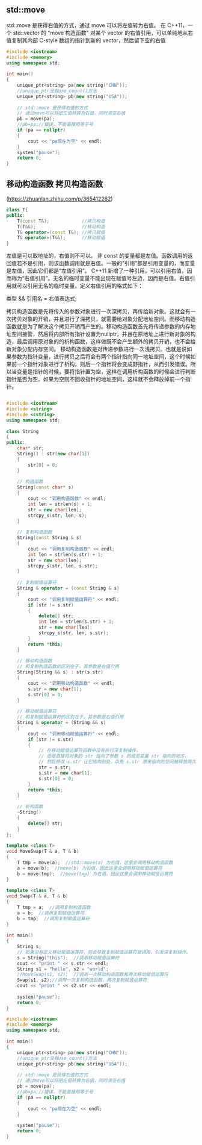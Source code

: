 ## std::move
std::move 是获得右值的方式，通过 move 可以将左值转为右值。
在 C++11，一个 std::vector 的 "move 构造函数" 对某个 vector 的右值引用，可以单纯地从右值复制其内部 C-style 数组的指针到新的 vector，然后留下空的右值
```CPP
#include <iostream>
#include <memory>
using namespace std;
 
int main()
{
	unique_ptr<string> pa(new string("CHN"));
	//unique_ptr没有use_count()方法
	unique_ptr<string> pb(new string("USA"));
 
	// std::move 是获得右值的方式
	// 通过move可以将把左值转换为右值，同时清空右值
	pb = move(pa);
	//pb=pa;//错误，不能直接用等于号
	if (pa == nullptr)
	{
		cout << "pa现在为空" << endl;
	}
	system("pause");
	return 0;
}
```


## 移动构造函数 拷贝构造函数
(https://zhuanlan.zhihu.com/p/365412262)
```CPP
class T{
public:
    T(const T&);            //拷贝构造
    T(T&&);                 //移动构造
    T& operator=(const T&); //拷贝赋值
    T& operator=(T&&);      //移动赋值
}
```
左值是可以取地址的，右值则不可以。
非 const 的变量都是左值。函数调用的返回值若不是引用，则该函数调用就是右值。一般的“引用”都是引用变量的，而变量是左值，因此它们都是“左值引用”。
C++11 新增了一种引用，可以引用右值，因而称为“右值引用”。无名的临时变量不能出现在赋值号左边，因而是右值。右值引用就可以引用无名的临时变量。定义右值引用的格式如下：

类型 && 引用名 = 右值表达式;

拷贝构造函数是先将传入的参数对象进行一次深拷贝，再传给新对象。这就会有一次拷贝对象的开销，并且进行了深拷贝，就需要给对象分配地址空间。而移动构造函数就是为了解决这个拷贝开销而产生的。移动构造函数首先将传递参数的内存地址空间接管，然后将内部所有指针设置为nullptr，并且在原地址上进行新对象的构造，最后调用原对象的的析构函数，这样做既不会产生额外的拷贝开销，也不会给新对象分配内存空间。
移动构造函数是对传递参数进行一次浅拷贝。也就是说如果参数为指针变量，进行拷贝之后将会有两个指针指向同一地址空间，这个时候如果前一个指针对象进行了析构，则后一个指针将会变成野指针，从而引发错误。所以当变量是指针的时候，要将指针置为空，这样在调用析构函数的时候会进行判断指针是否为空，如果为空则不回收指针的地址空间，这样就不会释放掉前一个指针。
```CPP

#include <iostream>
#include <string>
#include <cstring>
using namespace std;
 
class String
{
public:
	char* str;
	String() : str(new char[1])
	{
		str[0] = 0;
	}
 
	// 构造函数
	String(const char* s)
	{
		cout << "调用构造函数" << endl;
		int len = strlen(s) + 1;
		str = new char[len];
		strcpy_s(str, len, s);
	}
 
	// 复制构造函数
	String(const String & s)
	{
		cout << "调用复制构造函数" << endl;
		int len = strlen(s.str) + 1;
		str = new char[len];
		strcpy_s(str, len, s.str);
	}
 
	// 复制赋值运算符
	String & operator = (const String & s)
	{
		cout << "调用复制赋值运算符" << endl;
		if (str != s.str)
		{
			delete[] str;
			int len = strlen(s.str) + 1;
			str = new char[len];
			strcpy_s(str, len, s.str);
		}
		return *this;
	}
 
	// 移动构造函数
	// 和复制构造函数的区别在于，其参数是右值引用
	String(String && s) : str(s.str)
	{
		cout << "调用移动构造函数" << endl;
		s.str = new char[1];
		s.str[0] = 0;
	}
 
	// 移动赋值运算符
	// 和复制赋值运算符的区别在于，其参数是右值引用
	String & operator = (String && s)
	{
		cout << "调用移动赋值运算符" << endl;
		if (str != s.str)
		{
			// 在移动赋值运算符函数中没有执行深复制操作，
			// 而是直接将对象的 str 指向了参数 s 的成员变量 str 指向的地方，
			// 然后修改 s.str 让它指向别处，以免 s.str 原来指向的空间被释放两次。
			str = s.str;
			s.str = new char[1];
			s.str[0] = 0;
		}
		return *this;
	}
 
	// 析构函数
	~String()
	{
		delete[] str;
	}
};
 
template <class T>
void MoveSwap(T & a, T & b)
{
	T tmp = move(a);  //std::move(a) 为右值，这里会调用移动构造函数
	a = move(b);  //move(b) 为右值，因此这里会调用移动赋值运算符
	b = move(tmp);  //move(tmp) 为右值，因此这里会调用移动赋值运算符
}
 
template <class T>
void Swap(T & a, T & b) 
{
	T tmp = a;  //调用复制构造函数
	a = b;  //调用复制赋值运算符
	b = tmp;  //调用复制赋值运算符
}
 
int main()
{
	String s;
	// 如果没有定义移动赋值运算符，则会导致复制赋值运算符被调用，引发深复制操作。
	s = String("this");  //调用移动赋值运算符
	cout << "print " << s.str << endl;
	String s1 = "hello", s2 = "world";
	//MoveSwap(s1, s2);  //调用一次移动构造函数和两次移动赋值运算符
	Swap(s1, s2);//调用一次复制构造函数，两次复制赋值运算符
	cout << "print " << s2.str << endl;
 
	system("pause");
	return 0;
}
```

```CPP
#include <iostream>
#include <memory>
using namespace std;
 
int main()
{
	unique_ptr<string> pa(new string("CHN"));
	//unique_ptr没有use_count()方法
	unique_ptr<string> pb(new string("USA"));
 
	// std::move 是获得右值的方式
	// 通过move可以将把左值转换为右值，同时清空右值
	pb = move(pa);
	//pb=pa;//错误，不能直接用等于号
	if (pa == nullptr)
	{
		cout << "pa现在为空" << endl;
	}
 
	system("pause");
	return 0;
}
```